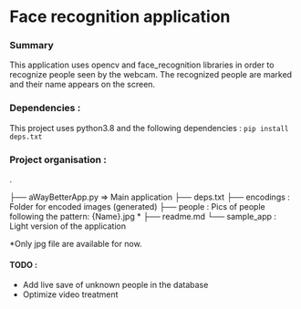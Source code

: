 # Face recognition application

### Summary

This application uses opencv and face_recognition libraries in order to recognize people seen by the webcam. The recognized people are marked and their name appears on the screen.


### Dependencies :

This project uses python3.8 and the following dependencies :
```pip install deps.txt```

### Project organisation :
.

├── aWayBetterApp.py => Main application
├── deps.txt
├── encodings : Folder for encoded images (generated)
├── people : Pics of people following the pattern: {Name}.jpg *
├── readme.md
└── sample_app : Light version of the application

*Only jpg file are available for now.


#### TODO :
- Add live save of unknown people in the database
- Optimize video treatment

